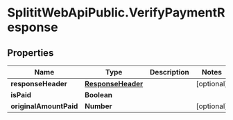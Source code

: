 # SplititWebApiPublic.VerifyPaymentResponse

## Properties

Name | Type | Description | Notes
------------ | ------------- | ------------- | -------------
**responseHeader** | [**ResponseHeader**](ResponseHeader.md) |  | [optional] 
**isPaid** | **Boolean** |  | 
**originalAmountPaid** | **Number** |  | [optional] 


